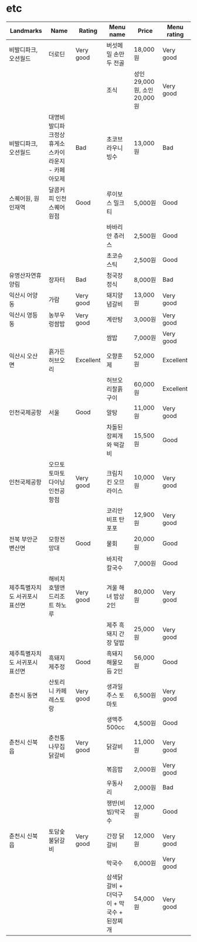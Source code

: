 # etc

| Landmarks | Name | Rating | Menu name | Price | Menu rating |
| --- | --- | --- | --- | --- | --- |
| 비발디파크, 오션월드 | 더로딘 | Very good | 버섯메밀 손만두 전골 | 18,000원 | Very good |
| | | | 조식 | 성인 29,000원, 소인 20,000원 | Very good |
| 비발디파크, 오션월드 | 대명비발디파크정상휴게소스카이라운지 - 카페아모제 | Bad | 초코브라우니빙수 | 13,000원 | Bad |
| 스퀘어원, 원인재역 | 달콤커피 인천스퀘어원점 | Good | 루이보스 밀크티 | 5,000원 | Good |
| | | | 바바리안 츄러스 | 2,500원 | Good |
| | | | 초코슈스틱 | 2,500원 | Good |
| 유명산자연휴양림 | 장자터 | Bad | 청국장정식 | 8,000원 | Bad |
| 익산시 어양동 | 가람 | Very good | 돼지양념갈비 | 13,000원 | Very good |
| 익산시 영등동 | 농부우렁쌈밥 | Very good | 계란탕 | 3,000원 | Very good |
| | | | 쌈밥 | 7,000원 | Very good |
| 익산시 오산면 | 흙가든허브오리 | Excellent | 오향훈제 | 52,000원 | Excellent |
| | | | 허브오리찰흙구이 | 60,000원 | Excellent |
| 인천국제공항 | 서울 | Good | 알탕 | 11,000원 | Very good |
| | | | 차돌된장찌개와 떡갈비 | 15,500원 | Good |
| 인천국제공항 | 오므토토마토다이닝 인천공항점 | Very good | 크림치킨 오므라이스 | 10,000원 | Very good |
| | | | 코리안비프 탄포포 | 12,900원 | Very good |
| 전북 부안군 변산면 | 모항전망대 | Good | 물회 | 20,000원 | Good |
| | | | 바지락칼국수 | 7,000원 | Good |
| 제주특별자치도 서귀포시 표선면 | 해비치호텔앤드리조트 하노루 | Very good | 겨울 해녀 밥상 2인 | 80,000원 | Very good |
| | | | 제주 흑돼지 간장 덮밥 | 25,000원 | Very good |
| 제주특별자치도 서귀포시 표선면 | 흑돼지제주정 | Good | 흑돼지 해물모듬 2인 | 56,000원 | Good |
| 춘천시 동면 | 산토리니 카페 레스토랑 | Very good | 생과일주스 토마토 | 6,500원 | Very good |
| | | | 생맥주 500cc | 4,500원 | Good |
| 춘천시 신북읍 | 춘천통나무집닭갈비 | Very good | 닭갈비 | 11,000원 | Very good |
| | | | 볶음밥 | 2,000원 | Very good |
| | | | 우동사리 | 2,000원 | Bad |
| | | | 쟁반(비빔)막국수 | 12,000원 | Good |
| 춘천시 신북읍 | 토담숯불닭갈비 | Very good | 간장 닭갈비 | 12,000원 | Very good |
| | | | 막국수 | 6,000원 | Very good |
| | | | 삼색닭갈비 + 더덕구이 + 막국수 + 된장찌개 | 54,000원 | Very good |
